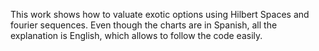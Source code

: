 This work shows how to valuate exotic options using Hilbert Spaces and fourier sequences. Even though the charts are in Spanish, all the explanation is English, which allows to follow the code easily.
